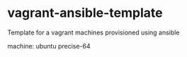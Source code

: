 # vagrant-ansible-template
Template for a vagrant machines provisioned using ansible

machine: ubuntu precise-64

